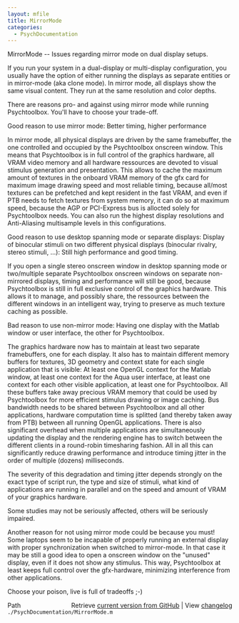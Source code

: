 ```yaml
---
layout: mfile
title: MirrorMode
categories:
  - PsychDocumentation
---
```


MirrorMode \-\- Issues regarding mirror mode on dual display setups.

If you run your system in a dual\-display or multi\-display configuration,
you usually have the option of either running the displays as separate
entities or in mirror\-mode \(aka clone mode\). In mirror mode, all displays
show the same visual content. They run at the same resolution and color
depths.

There are reasons pro\- and against using mirror mode while running
Psychtoolbox. You'll have to choose your trade\-off.

Good reason to use mirror mode: Better timing, higher performance

In mirror mode, all physical displays are driven by the same framebuffer,
the one controlled and occupied by the Psychtoolbox onscreen window.
This means that Psychtoolbox is in full control of the graphics hardware,
all VRAM video memory and all hardware ressources are devoted to visual
stimulus generation and presentation. This allows to cache the maximum
amount of textures in the onboard VRAM memory of the gfx card for maximum
image drawing speed and most reliable timing, because all/most textures
can be prefetched and kept resident in the fast VRAM, and even if PTB
needs to fetch textures from system memory, it can do so at maximum speed,
because the AGP or PCI\-Express bus is allocted solely for Psychtoolbox
needs. You can also run the highest display resolutions and Anti\-Aliasing
multisample levels in this configurations.

Good reason to use desktop spanning mode or separate displays: Display of
binocular stimuli on two different physical displays \(binocular rivalry,
stereo stimuli, ...\): Still high performance and good timing.

If you open a single stereo onscreen window in desktop spanning mode or
two/multiple separate Psychtoolbox onscreen windows on separate non\-mirrored
displays, timing and performance will still be good, because Psychtoolbox
is still in full exclusive control of the graphics hardware. This allows it
to manage, and possibly share, the ressources between the different windows
in an intelligent way, trying to preserve as much texture caching as possible.

Bad reason to use non\-mirror mode: Having one display with the Matlab window or
user interface, the other for Psychtoolbox.

The graphics hardware now has to maintain at least two separate framebuffers, one
for each display. It also has to maintain different memory buffers for textures,
3D geometry and context state for each single application that is visible: At
least one OpenGL context for the Matlab window, at least one context for the Aqua
user interface, at least one context for each other visible application, at least
one for Psychtoolbox. All these buffers take away precious VRAM memory that could
be used by Psychtoolbox for more efficient stimulus drawing or image caching.
Bus bandwidth needs to be shared between Psychtoolbox and all other applications,
hardware computation time is splitted \(and thereby taken away from PTB\) between all
running OpenGL applications. There is also significant overhead when multiple
applications are simultaneously updating the display and the rendering engine has
to switch between the different clients in a round\-robin timesharing fashion.
All in all this can significantly reduce drawing performance and introduce
timing jitter in the order of multiple \(dozens\) milliseconds.

The severity of this degradation and timing jitter depends strongly on the exact
type of script run, the type and size of stimuli, what kind of applications are
running in parallel and on the speed and amount of VRAM of your graphics hardware.

Some studies may not be seriously affected, others will be seriously impaired.

Another reason for not using mirror mode could be because you must\! Some laptops
seem to be incapable of properly running an external display with proper synchronization
when switched to mirror\-mode. In that case it may be still a good idea to open a
onscreen window on the "unused" display, even if it does not show any stimulus. This
way, Psychtoolbox at least keeps full control over the gfx\-hardware, minimizing
interference from other applications.

Choose your poison, live is full of tradeoffs ;\-\)


<div class="code_header" style="text-align:right;">
  <span style="float:left;">Path&nbsp;&nbsp;</span> <span class="counter">Retrieve <a href=
  "https://raw.github.com/Psychtoolbox-3/Psychtoolbox-3/beta/./PsychDocumentation/MirrorMode.m">current version from GitHub</a> | View <a href=
  "https://github.com/Psychtoolbox-3/Psychtoolbox-3/commits/beta/./PsychDocumentation/MirrorMode.m">changelog</a></span>
</div>
<div class="code">
  <code>./PsychDocumentation/MirrorMode.m</code>
</div>
